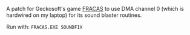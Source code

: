 A patch for Geckosoft's game [FRACAS](http://www.coolbubble.com/features/geckosoft/) to use DMA channel 0 (which is hardwired on my laptop) for its sound blaster routines.

Run with: `FRACAS.EXE SOUNDFIX`
